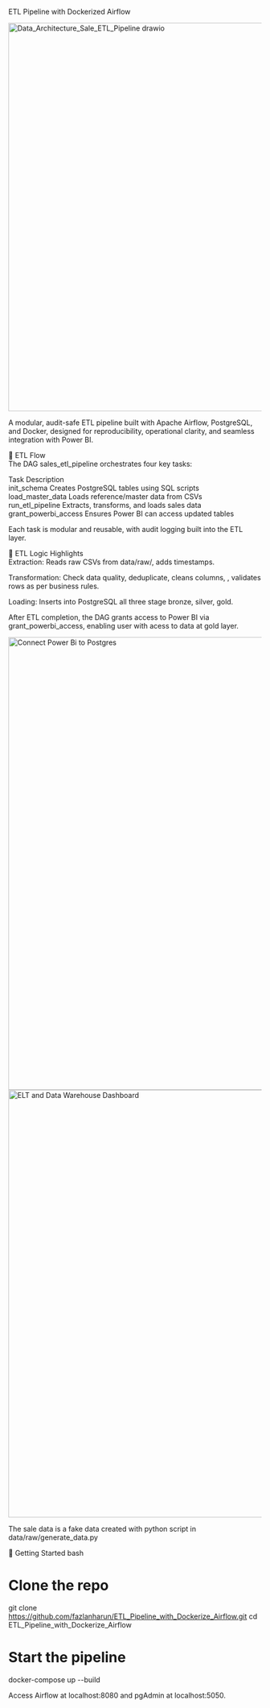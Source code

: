 ETL Pipeline with Dockerized Airflow

<img width="1102" height="772" alt="Data_Architecture_Sale_ETL_Pipeline drawio" src="https://github.com/user-attachments/assets/1045cc6f-7214-4117-9726-34be9de9fd91" />


A modular, audit-safe ETL pipeline built with Apache Airflow, PostgreSQL, and Docker, designed for reproducibility, operational clarity, 
and seamless integration with Power BI.

🔄 ETL Flow  
The DAG sales_etl_pipeline orchestrates four key tasks:  

Task	Description  
init_schema	Creates   PostgreSQL tables using SQL scripts  
load_master_data      Loads reference/master data from CSVs  
run_etl_pipeline	    Extracts, transforms, and loads sales data  
grant_powerbi_access  Ensures Power BI can access updated tables  

Each task is modular and reusable, with audit logging built into the ETL layer.  

🧪 ETL Logic Highlights  
Extraction: Reads raw CSVs from data/raw/, adds timestamps.  

Transformation: Check data quality, deduplicate, cleans columns, , validates rows as per business rules.  

Loading: Inserts into PostgreSQL all three stage bronze, silver, gold.  

After ETL completion, the DAG grants access to Power BI via grant_powerbi_access, enabling user with acess to data at gold layer.  

<img width="1130" height="900" alt="Connect Power Bi to Postgres" src="https://github.com/user-attachments/assets/84dc084d-d7e7-472a-b378-b01c00c55ec3" />


<img width="1836" height="850" alt="ELT and Data Warehouse Dashboard" src="https://github.com/user-attachments/assets/9708c2ad-97b6-4461-bce5-9c2079f14787" />

  
The sale data is a fake data created with python script in data/raw/generate_data.py  
  
🚀 Getting Started
bash
# Clone the repo
git clone https://github.com/fazlanharun/ETL_Pipeline_with_Dockerize_Airflow.git
cd ETL_Pipeline_with_Dockerize_Airflow

# Start the pipeline
docker-compose up --build

Access Airflow at localhost:8080 and pgAdmin at localhost:5050.
